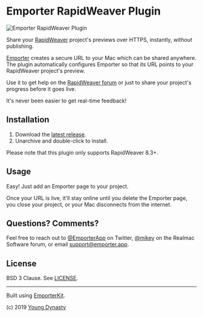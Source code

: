 # Emporter RapidWeaver Plugin

![Emporter RapidWeaver Plugin](https://emporter.app/graphics/emporter.rapidweaverplugin.jpg)

Share your [RapidWeaver](https://www.realmacsoftware.com/rapidweaver/) project's previews over HTTPS, instantly, _without_ publishing.

[Emporter](https://emporter.app) creates a secure URL to your Mac which can be shared anywhere. The plugin automatically configures Emporter so that its URL points to your RapidWeaver project's preview.

Use it to get help on the [RapidWeaver forum](https://forums.realmacsoftware.com/c/rapidweaver) or just to share your project's progress before it goes live.

It's never been easier to get real-time feedback!

## Installation

1. Download the [latest release](https://github.com/youngdynasty/EmporterRapidWeaverPlugin/releases/latest/download/Emporter.rapidweaverplugin.zip).
2. Unarchive and double-click to install.

Please note that this plugin only supports RapidWeaver 8.3+.

## Usage

Easy! Just add an Emporter page to your project.

Once your URL is live, it'll stay online until you delete the Emporter page, you close your project, or your Mac disconnects from the internet.

## Questions? Comments?

Feel free to reach out to [@EmporterApp](https://twitter.com/EmporterApp) on Twitter, [@mikey](https://forums.realmacsoftware.com/u/mikey) on the Realmac Software forum, or email [support@emporter.app](mailto:support@emporter.app).

## License

BSD 3 Clause. See [LICENSE](/LICENSE).

---

Built using [EmporterKit](https://github.com/youngdynasty/EmporterKit).

(c) 2019 [Young Dynasty](https://youngdynasty.net)
